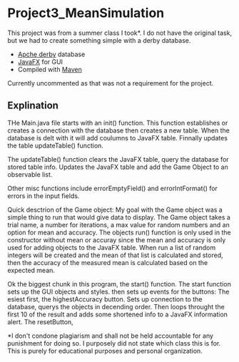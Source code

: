 # Project3_MeanSimulation
This project was from a summer class I took*. I do not have the original task, but we had to create something simple with a derby database.

- [Apche derby](https://db.apache.org/derby/) database
- [JavaFX](https://openjfx.io/) for GUI
- Compiled with [Maven](https://maven.apache.org/)

Currently uncommented as that was not a requirement for the project.

## Explination

THe Main.java file starts with an init() function. This function establishes or creates a connection with the database then creates a new table. When the database is delt with it will add coulumns to JavaFX table. Finnally updates the table updateTable() function.

The updateTable() function clears the JavaFX table, query the database for stored table info. Updates the JavaFX table and add the Game Object to an observable list.

Other misc functions include errorEmptyField() and errorIntFormat() for errors in the input fields.

Quick desctrion of the Game object:
  My goal with the Game object was a simple thing to run that would give data to display. The Game object takes a trial name, a number for iterations, a max value for random numbers and an option for mean and accuracy. The objects run() function is only used in the constructor without mean or accuray since the mean and accuracy is only used for adding objects to the JavaFX table. When run a list of random integers will be created and the mean of that list is calculated and stored, then the accuracy of the measured mean is calculated based on the expected mean.

Ok the biggest chunk in this program, the start() function. The start function sets up the GUI objects and styles. then sets up events for the buttons: 
  The esiest first, the highestAccuracy button. Sets up connection to the database, querys the objects in decending order. Then loops throught the first 10 of the result and adds some shortened info to a JavaFX information alert.
  The resetButton, 




*I don't condone plagiarism and shall not be held accountable for any punishment for doing so. I purposely did not state which class this is for. This is purely for educational purposes and personal organization.
